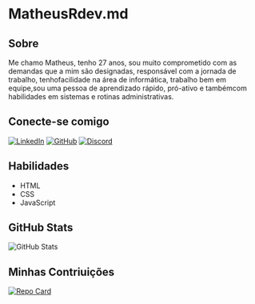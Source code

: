 # MatheusRdev.md

## Sobre
Me chamo Matheus, tenho 27 anos, sou muito comprometido com as demandas que a mim são designadas, responsável com a jornada de trabalho, tenhofacilidade na área de informática, trabalho bem em equipe,sou uma pessoa de aprendizado rápido, pró-ativo e tambémcom habilidades em sistemas e rotinas administrativas.

## Conecte-se comigo
[![LinkedIn](https://img.shields.io/badge/LinkedIn-0077B5?style=for-the-badge&logo=linkedin&logoColor=white)](https://www.linkedin.com/in/matheus-rocha-70606425b/)
[![GitHub](https://img.shields.io/badge/GitHub-100000?style=for-the-badge&logo=github&logoColor=white)](https://github.com/MatheusRocha-Dev)
[![Discord](https://img.shields.io/badge/Discord-7289DA?style=for-the-badge&logo=discord&logoColor=white)](https://discord.com/channels/#homerorion/)
## Habilidades
* HTML
* CSS
* JavaScript
## GitHub Stats
![GitHub Stats](https://github-readme-stats.vercel.app/api?username=MatheusRocha-Dev&theme=transparent&bg_color=000&border_color=30A3DC&show_icons=true&icon_color=30A3DC&title_color=E94D5F&text_color=FFF)

## Minhas Contriuições

[![Repo Card](https://github-readme-stats.vercel.app/api/pin/?username=Matheusrdo&repo=dio-lab-open-source&bg_color=000&border_color=30A3DC&show_icons=true&icon_color=30A3DC&title_color=E94D5F&text_color=FFF)](https://github.com/MatheusRocha-Dev/dio-lab-open-source)





